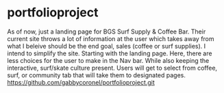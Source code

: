 # portfolioproject
As of now, just a landing page for BGS Surf Supply & Coffee Bar. Their current site throws a lot of information at the user which takes away from what I beleive should be the end goal, sales (coffee or surf supplies). I intend to simplify the site. Starting with the landing page. Here, there are less choices for the user to make in the Nav bar. While also keeping the interactive, surf/skate culture present. Users will get to select from  coffee, surf, or community tab that will take them to designated pages.  
https://github.com/gabbycoronel/portfolioproject.git 
